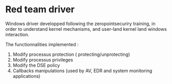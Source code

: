 # Red team driver

Windows driver developped following the zeropointsecuriry training, in order to understand kernel mechanisms, and user-land kernel land windows interaction.

The functionnalities implemented :
1. Modify processus protection ( protecting/unprotecting)
2. Modify processus privileges
3. Modify the DSE policy
4. Callbacks manipulations (used by AV, EDR and system monitoring applications)
